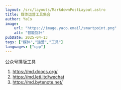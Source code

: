 ```yaml
---
layout: /src/layouts/MarkdownPostLayout.astro
title: 媒体运营工具集合
author: YaCo
image:
    url: "https://image.yaco.email/smartpoint.png"
    alt: "智能指针"
pubDate: 2025-04-13
tags: ["媒体","运营","工具"]
languages: ["cpp"]
---
```



公众号排版工具

1. https://md.doocs.org/
2. https://md.leti.ltd/wechat
3. https://md.bytenote.net/